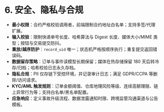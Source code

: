 # 6. 安全、隐私与合规
- **最小权限**：合约严格校验调用者，前端限制合约地址白名单；支持多签/代理扩展。
- **输入校验**：限制快递单号长度、哈希算法与 Digest 长度、媒体大小/MIME 类型；按钮与交易提交防抖。
- **重放/越序防护**：`record_uid` 唯一；状态机严格按顺序执行；重复提交返回错误码。
- **数据留存策略**：订单与事件读模型长期保留；媒体在热存储保留 180 天后转冷存/归档；哈希校验日志永久存档。
- **隐私合规**：PII 仅存链下受控环境，并记录审计日志；满足 GDPR/CCPA 等删除/访问请求。
- **KYC/AML 触发规则**：订单金额阈值、仓库地理风险等级、连续高额理赔、链上异常行为等；支持白名单/黑名单配置。
- **应急响应**：定义事故升级流程、数据泄露通知时限、跨境监管沟通渠道与公告模板。
